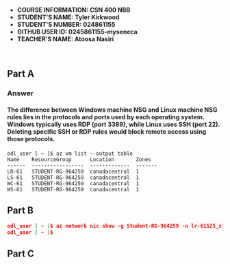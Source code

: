 



- **COURSE INFORMATION: CSN 400 NBB**
- **STUDENT’S NAME: Tyler Kirkwood**
- **STUDENT'S NUMBER: 024861155**
- **GITHUB USER ID: 0245861155-myseneca**
- **TEACHER’S NAME: Atoosa Nasiri**
<br>

## Part A

### Answer
#### The difference between Windows machine NSG and Linux machine NSG rules lies in the protocols and ports used by each operating system. Windows typically uses RDP (port 3389), while Linux uses SSH (port 22). Deleting specific SSH or RDP rules would block remote access using those protocols.



```
odl_user [ ~ ]$ az vm list --output table
Name    ResourceGroup      Location       Zones
------  -----------------  -------------  -------
LR-61   STUDENT-RG-964259  canadacentral  1
LS-61   STUDENT-RG-964259  canadacentral  1
WC-61   STUDENT-RG-964259  canadacentral  1
WS-61   STUDENT-RG-964259  canadacentral  1

```

## Part B

```json
odl_user [ ~ ]$ az network nic show -g Student-RG-964259 -n lr-61525_z1 --query "enableipforwarding" 
odl_user [ ~ ]$ 
```

## Part C